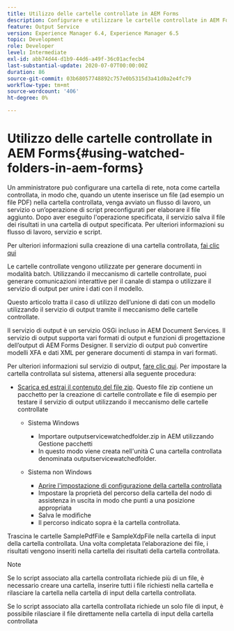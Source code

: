 ```yaml
---
title: Utilizzo delle cartelle controllate in AEM Forms
description: Configurare e utilizzare le cartelle controllate in AEM Forms
feature: Output Service
version: Experience Manager 6.4, Experience Manager 6.5
topic: Development
role: Developer
level: Intermediate
exl-id: abb74d44-d1b9-44d6-a49f-36c01acfecb4
last-substantial-update: 2020-07-07T00:00:00Z
duration: 86
source-git-commit: 03b68057748892c757e0b5315d3a41d0a2e4fc79
workflow-type: tm+mt
source-wordcount: '406'
ht-degree: 0%

---
```


# Utilizzo delle cartelle controllate in AEM Forms{#using-watched-folders-in-aem-forms}

Un amministratore può configurare una cartella di rete, nota come cartella controllata, in modo che, quando un utente inserisce un file (ad esempio un file PDF) nella cartella controllata, venga avviato un flusso di lavoro, un servizio o un’operazione di script preconfigurati per elaborare il file aggiunto. Dopo aver eseguito l&#39;operazione specificata, il servizio salva il file dei risultati in una cartella di output specificata. Per ulteriori informazioni su flusso di lavoro, servizio e script.

Per ulteriori informazioni sulla creazione di una cartella controllata, [fai clic qui](https://helpx.adobe.com/it/experience-manager/6-4/forms/using/Creating-Configure-watched-folder.html)

Le cartelle controllate vengono utilizzate per generare documenti in modalità batch. Utilizzando il meccanismo di cartelle controllate, puoi generare comunicazioni interattive per il canale di stampa o utilizzare il servizio di output per unire i dati con il modello.

Questo articolo tratta il caso di utilizzo dell’unione di dati con un modello utilizzando il servizio di output tramite il meccanismo delle cartelle controllate.

Il servizio di output è un servizio OSGi incluso in AEM Document Services. Il servizio di output supporta vari formati di output e funzioni di progettazione dell’output di AEM Forms Designer. Il servizio di output può convertire modelli XFA e dati XML per generare documenti di stampa in vari formati.

Per ulteriori informazioni sul servizio di output, [fare clic qui](https://helpx.adobe.com/it/aem-forms/6/output-service.html).
Per impostare la cartella controllata sul sistema, attenersi alla seguente procedura:
* [Scarica ed estrai il contenuto del file zip](assets/outputservicewatchedfolderkt.zip). Questo file zip contiene un pacchetto per la creazione di cartelle controllate e file di esempio per testare il servizio di output utilizzando il meccanismo delle cartelle controllate
   * Sistema Windows

      * Importare outputservicewatchedfolder.zip in AEM utilizzando Gestione pacchetti
      * In questo modo viene creata nell&#39;unità C una cartella controllata denominata outputservicewatchedfolder.
   * Sistema non Windows
      * [Aprire l&#39;impostazione di configurazione della cartella controllata](http://localhost:4502/crx/de/index.jsp#/etc/fd/watchfolder/config/outputservice)
      * Impostare la proprietà del percorso della cartella del nodo di assistenza in uscita in modo che punti a una posizione appropriata
      * Salva le modifiche
      * Il percorso indicato sopra è la cartella controllata.

Trascina le cartelle SamplePdfFile e SampleXdpFile nella cartella di input della cartella controllata. Una volta completata l’elaborazione dei file, i risultati vengono inseriti nella cartella dei risultati della cartella controllata.


>[!NOTE]
>
>Se lo script associato alla cartella controllata richiede più di un file, è necessario creare una cartella, inserire tutti i file richiesti nella cartella e rilasciare la cartella nella cartella di input della cartella controllata.
>
>Se lo script associato alla cartella controllata richiede un solo file di input, è possibile rilasciare il file direttamente nella cartella di input della cartella controllata
